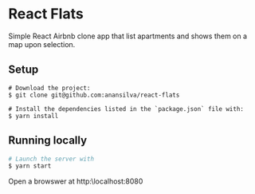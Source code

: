 # React Flats

Simple React Airbnb clone app that list apartments and shows them on a map upon selection.

## Setup

```
# Download the project:
$ git clone git@github.com:anansilva/react-flats

# Install the dependencies listed in the `package.json` file with:
$ yarn install
```

## Running locally

```bash
# Launch the server with
$ yarn start
```

Open a browswer at http:\\localhost:8080
